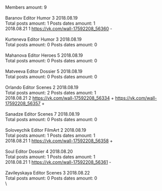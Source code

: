 Members amount: 9\
\
Baranov	Editor Humor 3 2018.08.19\
Total posts amount: 1	Posts dates amount: 1\
2018.08.21 1 https://vk.com/wall-17592208_56360 -	\
\
Kurteneva	Editor Humor 3 2018.08.19\
Total posts amount: 0	Posts dates amount: 0\
\
Mahanova	Editor Heroes 5 2018.08.19\
Total posts amount: 0	Posts dates amount: 0\
\
Matveeva	Editor Dossier 5 2018.08.19\
Total posts amount: 0	Posts dates amount: 0\
\
Orlando	Editor Scenes 2 2018.08.19\
Total posts amount: 2	Posts dates amount: 1\
2018.08.21 2 https://vk.com/wall-17592208_56334 +	https://vk.com/wall-17592208_56357 +	\
\
Sanadze	Editor Scenes 7 2018.08.19\
Total posts amount: 0	Posts dates amount: 0\
\
Soloveychik	Editor FilmArt 2 2018.08.19\
Total posts amount: 1	Posts dates amount: 1\
2018.08.21 1 https://vk.com/wall-17592208_56358 +	\
\
Soul	Editor Dossier 4 2018.08.20\
Total posts amount: 1	Posts dates amount: 1\
2018.08.21 1 https://vk.com/wall-17592208_56361 -	\
\
Zavileyskaya	Editor Scenes 3 2018.08.22\
Total posts amount: 0	Posts dates amount: 0\
\

